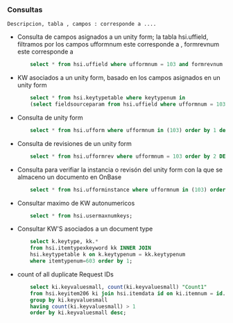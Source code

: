 ### Consultas

	Descripcion, tabla , campos : corresponde a ....
	

- Consulta de campos asignados a un unity form; la tabla hsi.uffield, filtramos por los campos ufformnum este corresponde a , formrevnum este corresponde a 
		
	```SQL
		select * from hsi.uffield where ufformnum = 103 and formrevnum = 382;
	```
- KW asociados a un unity form, basado en los campos asignados en un unity form
	```SQL
		select * from hsi.keytypetable where keytypenum in 
		(select fieldsourceparam from hsi.uffield where ufformnum = 103 and formrevnum = 382) order by 1;
	```
- Consulta de unity form
	```SQL
		select * from hsi.ufform where ufformnum in (103) order by 1 desc;

- Consulta de revisiones de un unity form
	```SQL
		select * from hsi.ufformrev where ufformnum = 103 order by 2 DESC;
	```
- Consulta para verifiar la instancia o revisón del unity form con la que se almaceno un documento en OnBase
	```SQL
		select * from hsi.ufforminstance where ufformnum in (103) order by 1 desc;

- Consultar maximo de KW autonumericos
	```SQL
		select * from hsi.usermaxnumkeys;
	```
- Consultar KW'S asociados a un document type
	```SQL
		select k.keytype, kk.* 
		from hsi.itemtypexkeyword kk INNER JOIN
		hsi.keytypetable k on k.keytypenum = kk.keytypenum
		where itemtypenum=603 order by 1;
	```
- count of all duplicate Request IDs
	```SQL
		select ki.keyvaluesmall, count(ki.keyvaluesmall) "Count1" 
		from hsi.keyitem206 ki join hsi.itemdata id on ki.itemnum = id.itemnum
		group by ki.keyvaluesmall 
		having count(ki.keyvaluesmall) > 1 
		order by ki.keyvaluesmall desc;
	```
